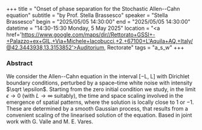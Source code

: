 +++
title = "Onset of phase separation for the  Stochastic Allen--Cahn equation"
subtitle = "by Prof. Stella Brassesco"
speaker = "Stella Brassesco"
begin = "2025/05/05  14:30:00"
end = "2025/05/05  14:30:00"
datetime = "14:30-15:30 Monday, 5 May 2025"
location = "<a href='https://www.google.com/maps/dir//Rettorato+GSSI+-+Palazzo+ex+GIL,+Via+Michele+Iacobucci,+2,+67100+L'Aquila+AQ,+Italy/@42.3443938,13.3153852'>Auditorium, Rectorate</a>"
tags = "a_s_w"
+++

### Abstract
We consider the Allen--Cahn equation in the interval [−L, L] with Dirichlet boundary conditions, perturbed by a space–time white noise with intensity $\sqrt \epsilon$. Starting from the zero initial condition we study, in the limit $\epsilon\to0$ (with $L\to\infty$ suitably), the time and space scaling involved in the emergence of spatial patterns, where the solution is locally close to 1 or −1. These are determined by a smooth Gaussian process, that results from a convenient scaling of the linearised solution of the equation. Based in joint work with G. Valle and M. E. Vares.
